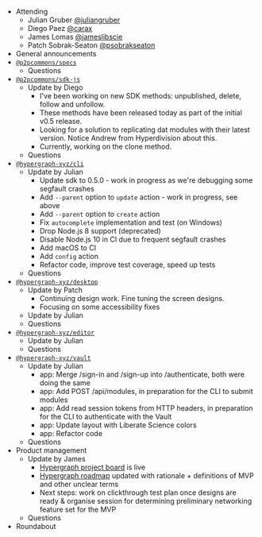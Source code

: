 -   Attending
    - Julian Gruber [@juliangruber](https://twitter.com/juliangruber)
    - Diego Paez [@carax](https://twitter.com/carax)
    - James Lomas [@jameslibscie](https://github.com/jameslibscie)
    - Patch Sobrak-Seaton [@psobrakseaton](https://twitter.com/psobrakseaton)
-   General announcements
-   [`@p2pcommons/specs`](https://github.com/p2pcommons/specs)
    - Questions
-   [`@p2pcommons/sdk-js`](https://github.com/p2pcommons/sdk-js)
    - Update by Diego
        - I've been working on new SDK methods: unpublished, delete, follow and unfollow.
        - These methods have been released today as part of the initial v0.5 release.
        - Looking for a solution to replicating dat modules with their latest version. Notice Andrew from Hyperdivision about this.
        - Currently, working on the clone method.
    - Questions
-   [`@hypergraph-xyz/cli`](https://github.com/hypergraph-xyz/cli)
    - Update by Julian
        - Update sdk to 0.5.0 - work in progress as we're debugging some segfault crashes
        - Add `--parent` option to `update` action - work in progress, see above
        - Add `--parent` option to `create` action
        - Fix `autocomplete` implementation and test (on Windows)
        - Drop Node.js 8 support (deprecated)
        - Disable Node.js 10 in CI due to frequent segfault crashes
        - Add macOS to CI
        - Add `config` action
        - Refactor code, improve test coverage, speed up tests
    - Questions
-   [`@hypergraph-xyz/desktop`](https://github.com/hypergraph-xyz/desktop)
    - Update by Patch
        - Continuing design work. Fine tuning the screen designs.
        - Focusing on some accessibility fixes
    - Update by Julian
    - Questions
-   [`@hypergraph-xyz/editor`](https://github.com/hypergraph-xyz/editor)
    - Update by Julian
    - Questions
-   [`@hypergraph-xyz/vault`](https://github.com/hypergraph-xyz/vault)
    - Update by Julian
        - app: Merge /sign-in and /sign-up into /authenticate, both were doing the same
        - app: Add POST /api/modules, in preparation for the CLI to submit modules
        - app: Add read session tokens from HTTP headers, in preparation for the CLI to authenticate with the Vault
        - app: Update layout with Liberate Science colors
        - app: Refactor code
    - Questions
-   Product management
    - Update by James
        - [Hypergraph project board](https://github.com/orgs/hypergraph-xyz/projects/2) is live
        - [Hypergraph roadmap](https://github.com/hypergraph-xyz/desktop/wiki/Roadmap) updated with rationale + definitions of MVP and other unclear terms
        - Next steps: work on clickthrough test plan once designs are ready & organise session for determining preliminary networking feature set for the MVP
    - Questions
- Roundabout
